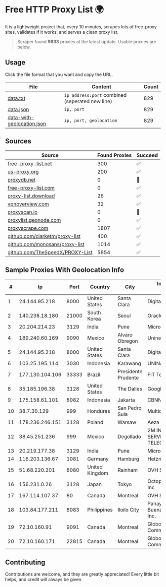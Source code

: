 
# Free HTTP Proxy List 🌍

It is a lightweight project that, every 10 minutes, scrapes lots of free-proxy sites, validates if it works, and serves a clean proxy list.


> Scraper found **9633** proxies at the latest update. Usable proxies are below.

## Usage

Click the file format that you want and copy the URL.


|File|Content|Count|
|----|-------|-----|
|[data.txt](https://raw.githubusercontent.com/themiralay/Proxy-List-World/master/data.txt)|`ip_address:port` combined (seperated new line)|829|
|[data.json](https://raw.githubusercontent.com/themiralay/Proxy-List-World/master/data.json)|`ip, port`|829|
|[data-with-geolocation.json](https://raw.githubusercontent.com/themiralay/Proxy-List-World/master/data-with-geolocation.json)|`ip, port, geolocation`|829|

## Sources

|Source|Found Proxies|Succeed|
|------|-------------|-------|
|[free-proxy-list.net](https://free-proxy-list.net)|300|✅|
|[us-proxy.org](https://www.us-proxy.org)|200|✅|
|[proxydb.net](http://proxydb.net)|0|🚫|
|[free-proxy-list.com](https://free-proxy-list.com/?page=&port=&type%5B%5D=http&type%5B%5D=https&up_time=0&search=Search)|0|✅|
|[proxy-list.download](https://www.proxy-list.download/HTTP)|26|✅|
|[vpnoverview.com](https://vpnoverview.com/privacy/anonymous-browsing/free-proxy-servers)|32|✅|
|[proxyscan.io](https://www.proxyscan.io)|0|🚫|
|[proxylist.geonode.com](https://proxylist.geonode.com/api/proxy-list?limit=300&page=1&sort_by=lastChecked&sort_type=desc&protocols=http,https)|0|✅|
|[proxyscrape.com](https://api.proxyscrape.com/v2/?request=displayproxies&protocol=http&timeout=10000&country=all&ssl=all&anonymity=all)|1807|✅|
|[github.com/clarketm/proxy-list](https://raw.githubusercontent.com/clarketm/proxy-list/master/proxy-list-raw.txt)|400|✅|
|[github.com/monosans/proxy-list](https://raw.githubusercontent.com/monosans/proxy-list/main/proxies/http.txt)|1014|✅|
|[github.com/TheSpeedX/PROXY-List](https://raw.githubusercontent.com/TheSpeedX/PROXY-List/master/http.txt)|5854|✅|


## Sample Proxies With Geolocation Info

|#|Ip|Port|Country|City|Internet Service Provider|
|-|--|----|-------|----|-------------------------|
|1|24.144.95.218|8000|United States|Santa Clara|DigitalOcean, LLC|
|2|140.238.18.180|21000|South Korea|Seoul|Oracle Corporation|
|3|20.204.214.23|3129|India|Pune|Microsoft Corporation|
|4|189.240.60.169|9090|Mexico|Alvaro Obregon|Uninet S.A. de C.V.|
|5|24.144.95.218|8000|United States|Santa Clara|DigitalOcean, LLC|
|6|103.25.195.114|3030|Indonesia|Karawang|UNINA|
|7|177.130.104.106|33333|Brazil|Presidente Prudente|FIT Telecom Eireli|
|8|35.185.196.38|3128|United States|The Dalles|Google LLC|
|9|175.158.61.101|8082|Indonesia|Jakarta|CBNNAP|
|10|38.7.30.129|999|Honduras|San Pedro Sula|Multicable De Honduras|
|11|178.236.246.151|3128|Poland|Warsaw|Aeza International LTD|
|12|38.45.251.236|999|Mexico|Degollado|2M INGENIERIA Y SERVICIOS EN TELECOMUNICACIONES|
|13|20.219.177.38|3129|India|Pune|Microsoft Corporation|
|14|116.203.136.67|1081|Germany|Hamburg|Hetzner Online GmbH|
|15|51.68.220.201|8080|United Kingdom|Rainham|OVH SAS|
|16|156.231.0.26|3128|Japan|Tokyo|Octopus Web Solution Inc|
|17|167.114.107.37|80|Canada|Montreal|OVH SAS|
|18|103.84.177.211|8083|Philippines|Iloilo City|Panay Broadband / Buenavista Cable TV., Inc.|
|19|72.10.160.91|9091|Canada|Montreal|GloboTech Communications|
|20|72.10.160.171|22815|Canada|Montreal|GloboTech Communications|



## Contributing

Contributions are welcome, and they are greatly appreciated! Every
little bit helps, and credit will always be given.

